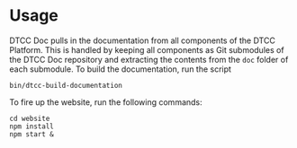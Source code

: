 # Usage

DTCC Doc pulls in the documentation from all components of the DTCC
Platform. This is handled by keeping all components as Git submodules
of the DTCC Doc repository and extracting the contents from the `doc`
folder of each submodule. To build the documentation, run the script

	bin/dtcc-build-documentation

To fire up the website, run the following commands:

    cd website
	npm install
	npm start &
